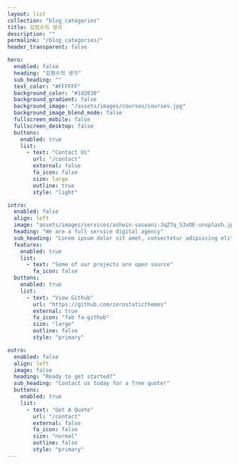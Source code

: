 ```yaml
---
layout: list
collection: "blog_categories"
title: 김범수의 생각
description: ""
permalink: "/blog_categories/"
header_transparent: false

hero:
  enabled: false
  heading: "김범수의 생각"
  sub_heading: ""
  text_color: "#FFFFFF"
  background_color: "#1d2830"
  background_gradient: false
  background_image: "/assets/images/courses/courses.jpg"
  background_image_blend_mode: false
  fullscreen_mobile: false
  fullscreen_desktop: false
  buttons:
    enabled: true
    list:
      - text: "Contact Us"
        url: "/contact"
        external: false
        fa_icon: false
        size: large
        outline: true
        style: "light"

intro:
  enabled: false
  align: left
  image: "assets/images/services/ashwin-vaswani-JqZ7q_S3xOE-unsplash.jpg"
  heading: "We are a full service digital agency"
  sub_heading: "Lorem ipsum dolor sit amet, consectetur adipiscing elit. Ut eget sapien in elit semper accumsan. Pellentesque accumsan ut tortor eu varius. Sed id tincidunt massa, ut egestas orci."
  features:
    enabled: true
    list:
      - text: "Some of our projects are open source"
        fa_icon: false
  buttons:
    enabled: true
    list:
      - text: "View Github"
        url: "https://github.com/zerostaticthemes"
        external: true
        fa_icon: "fab fa-github"
        size: "large"
        outline: false
        style: "primary"

outro:
  enabled: false
  align: left
  image: false
  heading: "Ready to get started?"
  sub_heading: "Contact us today for a free quote!"
  buttons:
    enabled: true
    list:
      - text: "Get A Quote"
        url: "/contact"
        external: false
        fa_icon: false
        size: "normal"
        outline: false
        style: "primary"
---
```

